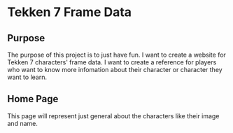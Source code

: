 # Tekken 7 Frame Data

## Purpose
The purpose of this project is to just have fun. I want to create a website for Tekken 7 characters' frame data.
I want to create a reference for players who want to know more infomation about their character or character they want
to learn.

## Home Page
This page will represent just general about the characters like their image and name.

